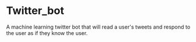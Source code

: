 # Twitter_bot
A machine learning twitter bot that will read a user's tweets and respond to the user as if they know the user.
